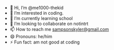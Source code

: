 - 👋 Hi, I’m @me1000-thekid
- 👀 I’m interested in coding.
- 🌱 I’m currently learning school
- 💞️ I’m looking to collaborate on notintrt
- 📫 How to reach me sampsonskyler@gmail.com
- 😄 Pronouns: he/him
- ⚡ Fun fact: am not good at coding

